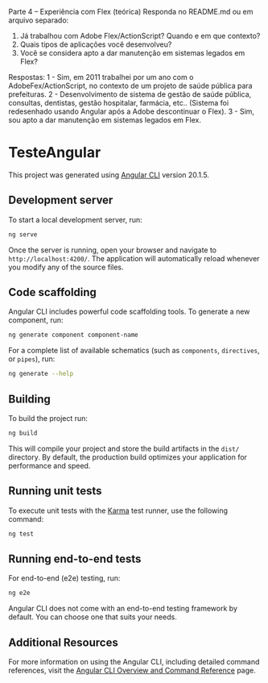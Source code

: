 Parte 4 – Experiência com Flex (teórica)
Responda no README.md ou em arquivo separado:
1. Já trabalhou com Adobe Flex/ActionScript? 
   Quando e em que contexto?
2. Quais tipos de aplicações você desenvolveu?
3. Você se considera apto a dar manutenção em sistemas legados em Flex?

Respostas:
1 - Sim, em 2011 trabalhei por um ano com o AdobeFex/ActionScript, no contexto de um projeto de saúde pública para prefeituras.
2 - Desenvolvimento de sistema de gestão de saúde pública, consultas, dentistas, gestão hospitalar, farmácia, etc.. 
(Sistema foi redesenhado usando Angular após a Adobe descontinuar o Flex). 
3 - Sim, sou apto a dar manutenção em sistemas legados em Flex.

# TesteAngular

This project was generated using [Angular CLI](https://github.com/angular/angular-cli) version 20.1.5.

## Development server

To start a local development server, run:

```bash
ng serve
```

Once the server is running, open your browser and navigate to `http://localhost:4200/`. The application will automatically reload whenever you modify any of the source files.

## Code scaffolding

Angular CLI includes powerful code scaffolding tools. To generate a new component, run:

```bash
ng generate component component-name
```

For a complete list of available schematics (such as `components`, `directives`, or `pipes`), run:

```bash
ng generate --help
```

## Building

To build the project run:

```bash
ng build
```

This will compile your project and store the build artifacts in the `dist/` directory. By default, the production build optimizes your application for performance and speed.

## Running unit tests

To execute unit tests with the [Karma](https://karma-runner.github.io) test runner, use the following command:

```bash
ng test
```

## Running end-to-end tests

For end-to-end (e2e) testing, run:

```bash
ng e2e
```

Angular CLI does not come with an end-to-end testing framework by default. You can choose one that suits your needs.

## Additional Resources

For more information on using the Angular CLI, including detailed command references, visit the [Angular CLI Overview and Command Reference](https://angular.dev/tools/cli) page.
